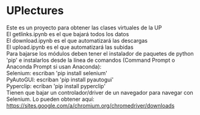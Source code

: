 # UPlectures
Este es un proyecto para obtener las clases virtuales de la UP  
El getlinks.ipynb es el que bajará todos los datos  
El download.ipynb es el que automatizará las descargas  
El upload.ipynb es el que automatizará las subidas  
Para bajarse los módulos deben tener el instalador de paquetes de python 'pip' e instalarlos desde la línea de comandos (Command Prompt o Anaconda Prompt si usan Anaconda):  
Selenium: escriban 'pip install selenium'  
PyAutoGUI: escriban 'pip install pyautogui'  
Pyperclip: ecriban 'pip install pyperclip'  
Tienen que bajar un controlador/driver de un navegador para navegar con Selenium. Lo pueden obtener aquí: https://sites.google.com/a/chromium.org/chromedriver/downloads
